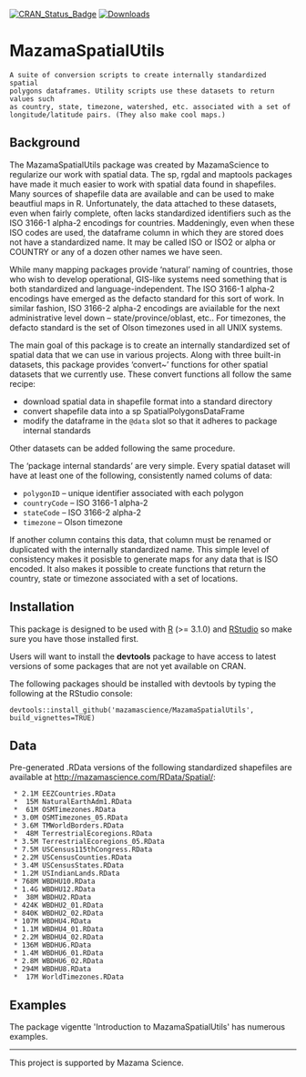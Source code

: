 <!-- [![Build Status](https://travis-ci.org/mazamascience/MazamaSpatialUtils.svg)](https://travis-ci.org/mazamascience/MazamaSpatialUtils) -->
<!-- [![Coverage Status](https://coveralls.io/repos/mazamascience/MazamaSpatialUtils/badge.svg?branch=master&service=github)](https://coveralls.io/github/mazamascience/MazamaSpatialUtils?branch=master) -->
[![CRAN\_Status\_Badge](http://www.r-pkg.org/badges/version/MazamaSpatialUtils)](https://cran.r-project.org/package=MazamaSpatialUtils)
[![Downloads](http://cranlogs.r-pkg.org/badges/MazamaSpatialUtils)](https://cran.r-project.org/package=MazamaSpatialUtils)

# MazamaSpatialUtils

```
A suite of conversion scripts to create internally standardized spatial
polygons dataframes. Utility scripts use these datasets to return values such
as country, state, timezone, watershed, etc. associated with a set of 
longitude/latitude pairs. (They also make cool maps.)
```

## Background

The MazamaSpatialUtils package was created by MazamaScience to regularize our
work with spatial data. The sp, rgdal and maptools packages have made it much
easier to work with spatial data found in shapefiles. Many sources of shapefile
data are available and can be used to make beautfiul maps in R. Unfortunately,
the data attached to these datasets, even when fairly complete, often lacks
standardized identifiers such as the ISO 3166-1 alpha-2 encodings for countries.
Maddeningly, even when these ISO codes are used, the dataframe column in which
they are stored does not have a standardized name. It may be called ISO or ISO2
or alpha or COUNTRY or any of a dozen other names we have seen.

While many mapping packages provide ‘natural’ naming of countries, those who
wish to develop operational, GIS-like systems need something that is both
standardized and language-independent. The ISO 3166-1 alpha-2 encodings have
emerged as the defacto standard for this sort of work. In similar fashion, ISO
3166-2 alpha-2 encodings are aviailable for the next administrative level down –
state/province/oblast, etc.. For timezones, the defacto standard is the set of
Olson timezones used in all UNIX systems.

The main goal of this package is to create an internally standardized set of
spatial data that we can use in various projects. Along with three built-in
datasets, this package provides ‘convert~’ functions for other spatial datasets
that we currently use. These convert functions all follow the same recipe:

 * download spatial data in shapefile format into a standard directory
 * convert shapefile data into a sp SpatialPolygonsDataFrame
 * modify the dataframe in the `@data` slot so that it adheres to package internal standards

Other datasets can be added following the same procedure.

The ‘package internal standards’ are very simple. Every spatial dataset will
have at least one of the following, consistently named colums of data:

 * `polygonID` – unique identifier associated with each polygon
 * `countryCode` – ISO 3166-1 alpha-2
 * `stateCode` – ISO 3166-2 alpha-2
 * `timezone` – Olson timezone

If another column contains this data, that column must be renamed or
duplicated with the internally standardized name. This simple level of
consistency makes it posisble to generate maps for any data that is ISO encoded.
It also makes it possible to create functions that return the country, state or
timezone associated with a set of locations.

## Installation

This package is designed to be used with [R](https://cran.r-project.org) (>= 3.1.0)
and [RStudio](http://rstudio.com) so make sure you have those installed first.

Users will want to install the **devtools** package to have access to latest versions 
of some packages that are not yet available on CRAN.

The following packages should be installed with devtools by typing the following at the RStudio console:

``` devtools::install_github('mazamascience/MazamaSpatialUtils', build_vignettes=TRUE) ```

## Data

Pre-generated .RData versions of the following standardized shapefiles are available
at http://mazamascience.com/RData/Spatial/:

```
 * 2.1M	EEZCountries.RData
 *  15M	NaturalEarthAdm1.RData
 *  61M	OSMTimezones.RData
 * 3.0M	OSMTimezones_05.RData
 * 3.6M	TMWorldBorders.RData
 *  48M	TerrestrialEcoregions.RData
 * 3.5M	TerrestrialEcoregions_05.RData
 * 7.5M	USCensus115thCongress.RData
 * 2.2M	USCensusCounties.RData
 * 3.4M	USCensusStates.RData
 * 1.2M	USIndianLands.RData
 * 768M	WBDHU10.RData
 * 1.4G	WBDHU12.RData
 *  38M	WBDHU2.RData
 * 424K	WBDHU2_01.RData
 * 840K	WBDHU2_02.RData
 * 107M	WBDHU4.RData
 * 1.1M	WBDHU4_01.RData
 * 2.2M	WBDHU4_02.RData
 * 136M	WBDHU6.RData
 * 1.4M	WBDHU6_01.RData
 * 2.8M	WBDHU6_02.RData
 * 294M	WBDHU8.RData
 *  17M	WorldTimezones.RData
```

## Examples

The package vigentte 'Introduction to MazamaSpatialUtils' has numerous examples.


----

This project is supported by Mazama Science.


